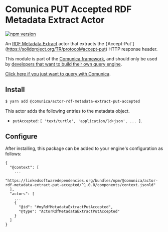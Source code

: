 # Comunica PUT Accepted RDF Metadata Extract Actor

[![npm version](https://badge.fury.io/js/%40comunica%2Factor-rdf-metadata-extract-put-accepted.svg)](https://www.npmjs.com/package/@comunica/actor-rdf-metadata-extract-put-accepted)

An [RDF Metadata Extract](https://github.com/comunica/comunica/tree/master/packages/bus-rdf-metadata-extract) actor that
extracts the `[`Accept-Put`](https://solidproject.org/TR/protocol#accept-put) HTTP response header.

This module is part of the [Comunica framework](https://github.com/comunica/comunica),
and should only be used by [developers that want to build their own query engine](https://comunica.dev/docs/modify/).

[Click here if you just want to query with Comunica](https://comunica.dev/docs/query/).

## Install

```bash
$ yarn add @comunica/actor-rdf-metadata-extract-put-accepted
```

This actor adds the following entries to the metadata object.

* `putAccepted`: `[ 'text/turtle', 'application/ld+json', ... ]`.

## Configure

After installing, this package can be added to your engine's configuration as follows:
```text
{
  "@context": [
    ...
    "https://linkedsoftwaredependencies.org/bundles/npm/@comunica/actor-rdf-metadata-extract-put-accepted/^1.0.0/components/context.jsonld"  
  ],
  "actors": [
    ...
    {
      "@id": "#myRdfMetadataExtractPutAccepted",
      "@type": "ActorRdfMetadataExtractPutAccepted"
    }
  ]
}
```
